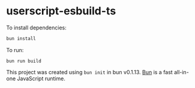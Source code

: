 # userscript-esbuild-ts

To install dependencies:

```bash
bun install
```

To run:

```build
bun run build
```

This project was created using `bun init` in bun v0.1.13. [Bun](https://bun.sh) is a fast all-in-one JavaScript runtime.

